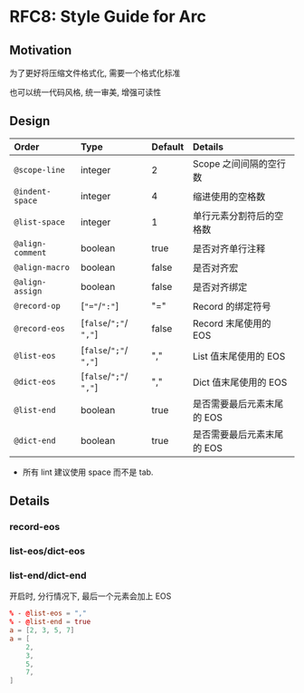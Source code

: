 RFC8: Style Guide for Arc
=========================

## Motivation

为了更好将压缩文件格式化, 需要一个格式化标准

也可以统一代码风格, 统一审美, 增强可读性

## Design

| Order            | Type                   | Default | Details                    |
| :--------------- | :--------------------- | :------ | :------------------------- |
| `@scope-line`    | integer                | 2       | Scope 之间间隔的空行数     |
| `@indent-space`  | integer                | 4       | 缩进使用的空格数           |
| `@list-space`    | integer                | 1       | 单行元素分割符后的空格数   |
| `@align-comment` | boolean                | true    | 是否对齐单行注释           |
| `@align-macro`   | boolean                | false   | 是否对齐宏                 |
| `@align-assign`  | boolean                | false   | 是否对齐绑定               |
| `@record-op`     | [`"="`/`":"`]          | "="     | Record 的绑定符号          |
| `@record-eos`    | [`false`/`";"`/ `","`] | false   | Record 末尾使用的 EOS      |
| `@list-eos`      | [`false`/`";"`/ `","`] | ","     | List 值末尾使用的 EOS      |
| `@dict-eos`      | [`false`/`";"`/ `","`] | ","     | Dict 值末尾使用的 EOS      |
| `@list-end`      | boolean                | true    | 是否需要最后元素末尾的 EOS |
| `@dict-end`      | boolean                | true    | 是否需要最后元素末尾的 EOS |

- 所有 lint 建议使用 space 而不是 tab.

## Details

### record-eos

### list-eos/dict-eos



### list-end/dict-end

开启时, 分行情况下, 最后一个元素会加上 EOS

```toml
% - @list-eos = ","
% - @list-end = true
a = [2, 3, 5, 7]
a = [
    2,
    3,
    5,
    7,
]
```
